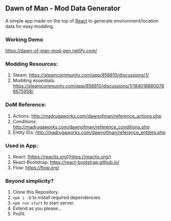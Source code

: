 ## Dawn of Man - Mod Data Generator
A simple app made on the top of [React](https://reactjs.org/docs/hooks-intro.html) to generate environment/location data for easy modding. 

### Working Demo
https://dawn-of-man-mod-gen.netlify.com/

### Modding Resources:
1. Steam: https://steamcommunity.com/app/858810/discussions/1/
2. Modding essentials: https://steamcommunity.com/app/858810/discussions/1/1840188800786675958/

### DoM Reference:
1. Actions: http://madrugaworks.com/dawnofman/reference_actions.php
2. Conditions: http://madrugaworks.com/dawnofman/reference_conditions.php
3. Entity IDs: http://madrugaworks.com/dawnofman/reference_entities.php

### Used in App:
1. React: [https://reactjs.org](https://reactjs.org/)
3. React-Bootstrap: https://react-bootstrap.github.io/
4. Flow: https://flow.org/

### Beyond simplicity?

1. Clone this Repository.
2. `npm i -D` to install required dependencies.
3. `npm run start` to start server.
4. Extend as you please...
5. Profit.


